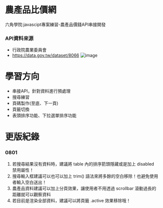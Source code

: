 # 農產品比價網
六角學院:javascipt專案練習-農產品價錢API串接開發
### API資料來源
* 行政院農業委員會
* https://data.gov.tw/dataset/8066
![image](https://github.com/alan19951024/vegetablePrice_project/assets/59355302/f036e3b4-edc6-4f6c-a0fe-c2d9f05c29f2)

# 學習方向
* 串接API，針對資料進行預處理
* 搜尋練習
* 頁碼製作(至底、下一頁)
* 頁籤切換
* 表頭排序功能、下拉選單排序功能

# 更版紀錄
### 0801
1. 若搜尋結果沒有資料時，建議將 table 內的排序箭頭隱藏或是加上 disabled 禁用屬性！
2. 搜尋輸入框建議可以也可以加上 trim() 語法來將多餘的空白移除！也避免使用者輸入空白送出！
3. 農產品資料建議可以加上分頁效果，讓使用者不用透過 scrollbar 滾動過長的距離就可以觀察資料
4. 若目前是渲染全部資料，建議可以將頁籤 .active 效果移除哦！
